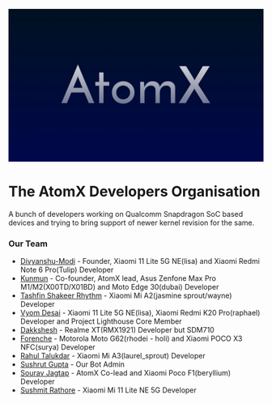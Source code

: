 ![AtomX-Developers](https://github.com/Atom-X-Devs/.github/blob/main/banner.jpg)

The AtomX Developers Organisation
=================================
A bunch of developers working on Qualcomm Snapdragon SoC based devices and trying to bring support of newer kernel revision for the same.

### Our Team

- [Divyanshu-Modi](https://github.com/Divyanshu-Modi) - Founder, Xiaomi 11 Lite 5G NE(lisa) and Xiaomi Redmi Note 6 Pro(Tulip) Developer
- [Kunmun](https://github.com/ElectroPerf) - Co-founder, AtomX lead, Asus Zenfone Max Pro M1/M2(X00TD/X01BD) and Moto Edge 30(dubai) Developer
- [Tashfin Shakeer Rhythm](https://github.com/Tashar02) - Xiaomi Mi A2(jasmine sprout/wayne) Developer
- [Vyom Desai](https://github.com/CannedShroud) - Xiaomi 11 Lite 5G NE(lisa), Xiaomi Redmi K20 Pro(raphael) Developer and Project Lighthouse Core Member
- [Dakkshesh](https://github.com/dakkshesh07) - Realme XT(RMX1921) Developer but SDM710
- [Forenche](https://github.com/Forenche) - Motorola Moto G62(rhodei - holi) and Xiaomi POCO X3 NFC(surya) Developer
- [Rahul Talukdar](https://github.com/RealAkira) - Xiaomi Mi A3(laurel_sprout) Developer
- [Sushrut Gupta](https://github.com/Sushrut1101) - Our Bot Admin
- [Sourav Jagtap](https://github.com/resist15) - AtomX Co-lead and Xiaomi Poco F1(beryllium) Developer
- [Sushmit Rathore](https://github.com/sushmit1) - Xiaomi Mi 11 Lite NE 5G Developer
